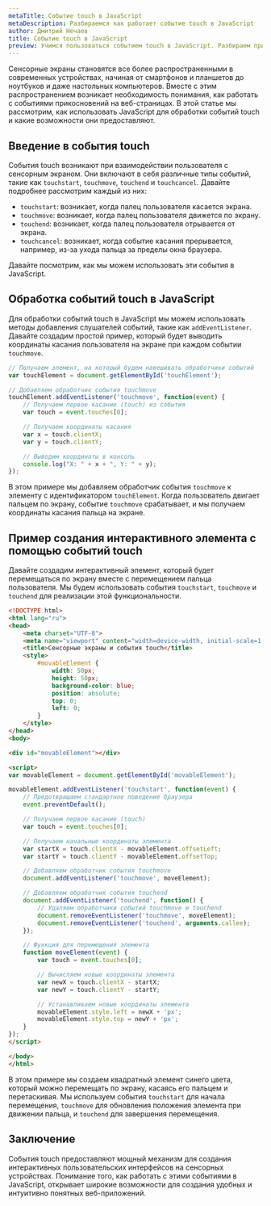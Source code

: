 ```yaml
---
metaTitle: Событие touch в JavaScript
metaDescription: Разбираемся как работает событие touch в JavaScript
author: Дмитрий Нечаев
title: Событие touch в JavaScript
preview: Учимся пользоваться событием touch в JavaScript. Разбираем примеры использования
---
```


Сенсорные экраны становятся все более распространенными в современных устройствах, начиная от смартфонов и планшетов до ноутбуков и даже настольных компьютеров. Вместе с этим распространением возникает необходимость понимания, как работать с событиями прикосновений на веб-страницах. В этой статье мы рассмотрим, как использовать JavaScript для обработки событий touch и какие возможности они предоставляют.

## Введение в события touch

События touch возникают при взаимодействии пользователя с сенсорным экраном. Они включают в себя различные типы событий, такие как `touchstart`, `touchmove`, `touchend` и `touchcancel`. Давайте подробнее рассмотрим каждый из них:

- `touchstart`: возникает, когда палец пользователя касается экрана.
- `touchmove`: возникает, когда палец пользователя движется по экрану.
- `touchend`: возникает, когда палец пользователя отрывается от экрана.
- `touchcancel`: возникает, когда событие касания прерывается, например, из-за ухода пальца за пределы окна браузера.

Давайте посмотрим, как мы можем использовать эти события в JavaScript.

## Обработка событий touch в JavaScript

Для обработки событий touch в JavaScript мы можем использовать методы добавления слушателей событий, такие как `addEventListener`. Давайте создадим простой пример, который будет выводить координаты касания пользователя на экране при каждом событии `touchmove`.

```jsx
// Получаем элемент, на который будем навешивать обработчики событий
var touchElement = document.getElementById('touchElement');

// Добавляем обработчик события touchmove
touchElement.addEventListener('touchmove', function(event) {
    // Получаем первое касание (touch) из события
    var touch = event.touches[0];

    // Получаем координаты касания
    var x = touch.clientX;
    var y = touch.clientY;

    // Выводим координаты в консоль
    console.log("X: " + x + ", Y: " + y);
});

```

В этом примере мы добавляем обработчик события `touchmove` к элементу с идентификатором `touchElement`. Когда пользователь двигает пальцем по экрану, событие `touchmove` срабатывает, и мы получаем координаты касания пальца на экране.

## Пример создания интерактивного элемента с помощью событий touch

Давайте создадим интерактивный элемент, который будет перемещаться по экрану вместе с перемещением пальца пользователя. Мы будем использовать события `touchstart`, `touchmove` и `touchend` для реализации этой функциональности.

```html
<!DOCTYPE html>
<html lang="ru">
<head>
    <meta charset="UTF-8">
    <meta name="viewport" content="width=device-width, initial-scale=1.0">
    <title>Сенсорные экраны и события touch</title>
    <style>
        #movableElement {
            width: 50px;
            height: 50px;
            background-color: blue;
            position: absolute;
            top: 0;
            left: 0;
        }
    </style>
</head>
<body>

<div id="movableElement"></div>

<script>
var movableElement = document.getElementById('movableElement');

movableElement.addEventListener('touchstart', function(event) {
    // Предотвращаем стандартное поведение браузера
    event.preventDefault();

    // Получаем первое касание (touch)
    var touch = event.touches[0];

    // Получаем начальные координаты элемента
    var startX = touch.clientX - movableElement.offsetLeft;
    var startY = touch.clientY - movableElement.offsetTop;

    // Добавляем обработчик события touchmove
    document.addEventListener('touchmove', moveElement);

    // Добавляем обработчик события touchend
    document.addEventListener('touchend', function() {
        // Удаляем обработчики событий touchmove и touchend
        document.removeEventListener('touchmove', moveElement);
        document.removeEventListener('touchend', arguments.callee);
    });

    // Функция для перемещения элемента
    function moveElement(event) {
        var touch = event.touches[0];

        // Вычисляем новые координаты элемента
        var newX = touch.clientX - startX;
        var newY = touch.clientY - startY;

        // Устанавливаем новые координаты элемента
        movableElement.style.left = newX + 'px';
        movableElement.style.top = newY + 'px';
    }
});
</script>

</body>
</html>

```

В этом примере мы создаем квадратный элемент синего цвета, который можно перемещать по экрану, касаясь его пальцем и перетаскивая. Мы используем события `touchstart` для начала перемещения, `touchmove` для обновления положения элемента при движении пальца, и `touchend` для завершения перемещения.

## Заключение

События touch предоставляют мощный механизм для создания интерактивных пользовательских интерфейсов на сенсорных устройствах. Понимание того, как работать с этими событиями в JavaScript, открывает широкие возможности для создания удобных и интуитивно понятных веб-приложений.
